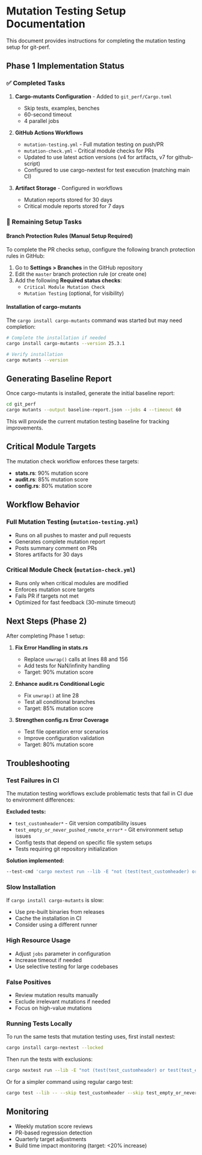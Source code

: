 # Mutation Testing Setup Documentation

This document provides instructions for completing the mutation testing setup for git-perf.

## Phase 1 Implementation Status

### ✅ Completed Tasks

1. **Cargo-mutants Configuration** - Added to `git_perf/Cargo.toml`
   - Skip tests, examples, benches
   - 60-second timeout
   - 4 parallel jobs

2. **GitHub Actions Workflows**
   - `mutation-testing.yml` - Full mutation testing on push/PR
   - `mutation-check.yml` - Critical module checks for PRs
   - Updated to use latest action versions (v4 for artifacts, v7 for github-script)
   - Configured to use cargo-nextest for test execution (matching main CI)

3. **Artifact Storage** - Configured in workflows
   - Mutation reports stored for 30 days
   - Critical module reports stored for 7 days

### 🔄 Remaining Setup Tasks

#### Branch Protection Rules (Manual Setup Required)

To complete the PR checks setup, configure the following branch protection rules in GitHub:

1. Go to **Settings > Branches** in the GitHub repository
2. Edit the `master` branch protection rule (or create one)
3. Add the following **Required status checks**:
   - `Critical Module Mutation Check`
   - `Mutation Testing` (optional, for visibility)

#### Installation of cargo-mutants

The `cargo install cargo-mutants` command was started but may need completion:

```bash
# Complete the installation if needed
cargo install cargo-mutants --version 25.3.1

# Verify installation
cargo mutants --version
```

## Generating Baseline Report

Once cargo-mutants is installed, generate the initial baseline report:

```bash
cd git_perf
cargo mutants --output baseline-report.json --jobs 4 --timeout 60
```

This will provide the current mutation testing baseline for tracking improvements.

## Critical Module Targets

The mutation check workflow enforces these targets:
- **stats.rs**: 90% mutation score
- **audit.rs**: 85% mutation score
- **config.rs**: 80% mutation score

## Workflow Behavior

### Full Mutation Testing (`mutation-testing.yml`)
- Runs on all pushes to master and pull requests
- Generates complete mutation report
- Posts summary comment on PRs
- Stores artifacts for 30 days

### Critical Module Check (`mutation-check.yml`)
- Runs only when critical modules are modified
- Enforces mutation score targets
- Fails PR if targets not met
- Optimized for fast feedback (30-minute timeout)

## Next Steps (Phase 2)

After completing Phase 1 setup:

1. **Fix Error Handling in stats.rs**
   - Replace `unwrap()` calls at lines 88 and 156
   - Add tests for NaN/infinity handling
   - Target: 90% mutation score

2. **Enhance audit.rs Conditional Logic**
   - Fix `unwrap()` at line 28
   - Test all conditional branches
   - Target: 85% mutation score

3. **Strengthen config.rs Error Coverage**
   - Test file operation error scenarios
   - Improve configuration validation
   - Target: 80% mutation score

## Troubleshooting

### Test Failures in CI
The mutation testing workflows exclude problematic tests that fail in CI due to environment differences:

**Excluded tests:**
- `test_customheader*` - Git version compatibility issues
- `test_empty_or_never_pushed_remote_error*` - Git environment setup issues
- Config tests that depend on specific file system setups
- Tests requiring git repository initialization

**Solution implemented:**
```bash
--test-cmd 'cargo nextest run --lib -E "not (test(test_customheader) or test(test_empty_or_never_pushed_remote_error) [...])"'
```

### Slow Installation
If `cargo install cargo-mutants` is slow:
- Use pre-built binaries from releases
- Cache the installation in CI
- Consider using a different runner

### High Resource Usage
- Adjust `jobs` parameter in configuration
- Increase timeout if needed
- Use selective testing for large codebases

### False Positives
- Review mutation results manually
- Exclude irrelevant mutations if needed
- Focus on high-value mutations

### Running Tests Locally
To run the same tests that mutation testing uses, first install nextest:
```bash
cargo install cargo-nextest --locked
```

Then run the tests with exclusions:
```bash
cargo nextest run --lib -E "not (test(test_customheader) or test(test_empty_or_never_pushed_remote_error) or test(test_find_config_path_in_git_root) or test(test_hierarchical_config_system_override) or test(test_read_epochs) or test(test_audit_dispersion_method) or test(test_audit_min_relative_deviation) or test(test_bump_epochs) or test(test_bump_new_epoch_and_read_it) or test(test_find_config_path_not_found) or test(test_backoff_max_elapsed_seconds) or test(test_hierarchical_config_workspace_overrides_home))"
```

Or for a simpler command using regular cargo test:
```bash
cargo test --lib -- --skip test_customheader --skip test_empty_or_never_pushed_remote_error --skip test_find_config_path_in_git_root --skip test_hierarchical_config_system_override --skip test_read_epochs --skip test_audit_dispersion_method --skip test_audit_min_relative_deviation --skip test_bump_epochs --skip test_bump_new_epoch_and_read_it --skip test_find_config_path_not_found --skip test_backoff_max_elapsed_seconds --skip test_hierarchical_config_workspace_overrides_home
```

## Monitoring

- Weekly mutation score reviews
- PR-based regression detection
- Quarterly target adjustments
- Build time impact monitoring (target: <20% increase)